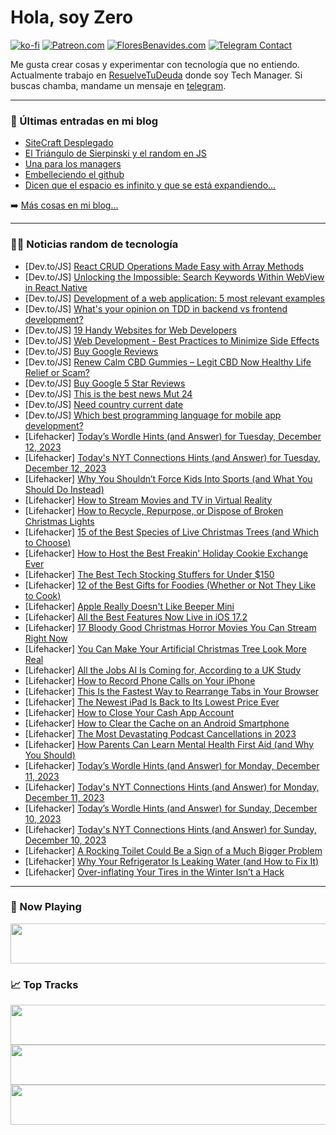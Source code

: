 # Hola, soy Zero

[![ko-fi](https://ko-fi.com/img/githubbutton_sm.svg)](https://ko-fi.com/J3J4N0LUK)
[![Patreon.com](https://img.shields.io/endpoint.svg?url=https%3A%2F%2Fshieldsio-patreon.vercel.app%2Fapi%3Fusername%3Dzerodragon%26type%3Dpatrons&style=for-the-badge)](https://patreon.com/zerodragon)
[![FloresBenavides.com](https://img.shields.io/website?down_message=oops&label=MiBlog&style=for-the-badge&up_message=online&url=https%3A%2F%2Ffloresbenavides.com)](https://floresbenavides.com)
[![Telegram Contact](https://img.shields.io/badge/escr%C3%ADbeme-ZeroDragon-%2326A5E4?style=for-the-badge&logo=telegram)](https://t.me/zerodragon)

Me gusta crear cosas y experimentar con tecnología que no entiendo.
Actualmente trabajo en [ResuelveTuDeuda](http://github.com/resuelve) donde soy Tech Manager.
Si buscas chamba, mandame un mensaje en [telegram](https://t.me/zerodragon).

---

### 📕 Últimas entradas en mi blog
<!-- BLOG-POST-LIST:START -->
- [SiteCraft Desplegado](https://floresbenavides.com/sitecraft-desplegado/)
- [El Triángulo de Sierpinski y el random en JS](https://floresbenavides.com/el-triangulo-de-sierpinski-y-el-random-en-js/)
- [Una para los managers](https://floresbenavides.com/una-para-los-managers/)
- [Embelleciendo el github](https://floresbenavides.com/embelleciendo-el-github/)
- [Dicen que el espacio es infinito y que se está expandiendo…](https://floresbenavides.com/dicen-que-el-espacio-es-infinito-y-que-se-esta-expandiendo/)
<!-- BLOG-POST-LIST:END -->

➡️ [Más cosas en mi blog...](https://floresbenavides.com)

---

### 👨‍💻 Noticias random de tecnología
<!-- TECH-POSTS:START -->
- [Dev.to/JS] [React CRUD Operations Made Easy with Array Methods](https://dev.to/amritapadhy/react-crud-operations-made-easy-with-array-methods-3pn5)
- [Dev.to/JS] [Unlocking the Impossible: Search Keywords Within WebView in React Native](https://dev.to/rushitjivani/unlocking-the-impossible-search-keywords-within-webview-in-react-native-2led)
- [Dev.to/JS] [Development of a web application: 5 most relevant examples](https://dev.to/sparkouttech/development-of-a-web-application-5-most-relevant-examples-431c)
- [Dev.to/JS] [What&#39;s your opinion on TDD in backend vs frontend development?](https://dev.to/gruescudanziel/whats-your-opinion-on-tdd-in-backend-vs-frontend-development-mc7)
- [Dev.to/JS] [19 Handy Websites for Web Developers](https://dev.to/devland/19-handy-websites-for-web-developers-1m3i)
- [Dev.to/JS] [Web Development - Best Practices to Minimize Side Effects](https://dev.to/franciscomoretti/web-development-best-practices-to-minimize-side-effects-21hn)
- [Dev.to/JS] [Buy Google Reviews](https://dev.to/vijefo9443/buy-google-reviews-4b68)
- [Dev.to/JS] [Renew Calm CBD Gummies – Legit CBD Now Healthy Life Relief or Scam?](https://dev.to/hensalbesdonald/renew-calm-cbd-gummies-legit-cbd-now-healthy-life-relief-or-scam-n1k)
- [Dev.to/JS] [Buy Google 5 Star Reviews](https://dev.to/vijefo9443/buy-google-5-star-reviews-2gj)
- [Dev.to/JS] [This is the best news Mut 24](https://dev.to/yangxuebao/this-is-the-best-news-mut-24-29i2)
- [Dev.to/JS] [Need country current date](https://dev.to/nitin41/need-country-current-date-2p4k)
- [Dev.to/JS] [Which best programming language for mobile app development?](https://dev.to/lenina59400/which-best-programming-language-for-mobile-app-development-49op)
- [Lifehacker] [Today’s Wordle Hints &lpar;and Answer&rpar; for Tuesday, December 12, 2023](https://lifehacker.com/entertainment/wordle-answer-today-december-12-2023)
- [Lifehacker] [Today&#39;s NYT Connections Hints &lpar;and Answer&rpar; for Tuesday, December 12, 2023](https://lifehacker.com/entertainment/nyt-connections-answer-today-december-12-2023)
- [Lifehacker] [Why You Shouldn’t Force Kids Into Sports &lpar;and What You Should Do Instead&rpar;](https://lifehacker.com/family/why-you-shouldnt-force-kids-into-sports)
- [Lifehacker] [How to Stream Movies and TV in Virtual Reality](https://lifehacker.com/how-to-stream-movies-and-tv-in-virtual-reality-1848340674)
- [Lifehacker] [How to Recycle, Repurpose, or Dispose of Broken Christmas Lights](https://lifehacker.com/home/how-to-recycle-christmas-lights)
- [Lifehacker] [15 of the Best Species of Live Christmas Trees &lpar;and Which to Choose&rpar;](https://lifehacker.com/home/the-best-species-of-live-christmas-trees-and-which-to-choose)
- [Lifehacker] [How to Host the Best Freakin&#39; Holiday Cookie Exchange Ever](https://lifehacker.com/host-the-best-freakin-holiday-cookie-exchange-ever-1849883109)
- [Lifehacker] [The Best Tech Stocking Stuffers for Under $150](https://lifehacker.com/tech/best-tech-stocking-stuffer-deals)
- [Lifehacker] [12 of the Best Gifts for Foodies &lpar;Whether or Not They Like to Cook&rpar;](https://lifehacker.com/food-drink/best-gifts-for-foodies)
- [Lifehacker] [Apple Really Doesn&#39;t Like Beeper Mini](https://lifehacker.com/tech/beeper-mini-imessage-on-android-app)
- [Lifehacker] [All the Best Features Now Live in iOS 17.2](https://lifehacker.com/new-features-in-ios-17-2-1850964155)
- [Lifehacker] [17 Bloody Good Christmas Horror Movies You Can Stream Right Now](https://lifehacker.com/entertainment/best-christmas-horror-movies-streaming)
- [Lifehacker] [You Can Make Your Artificial Christmas Tree Look More Real](https://lifehacker.com/home/make-fake-christmas-tree-look-real)
- [Lifehacker] [All the Jobs AI Is Coming for, According to a UK Study](https://lifehacker.com/tech/the-jobs-most-at-risk-from-ai-according-to-a-uk-study)
- [Lifehacker] [How to Record Phone Calls on Your iPhone](https://lifehacker.com/tech/how-to-record-phone-calls-on-an-iphone)
- [Lifehacker] [This Is the Fastest Way to Rearrange Tabs in Your Browser](https://lifehacker.com/tech/rearrange-browser-tabs-hack)
- [Lifehacker] [The Newest iPad Is Back to Its Lowest Price Ever](https://lifehacker.com/tech/10th-generation-ipad-sale)
- [Lifehacker] [How to Close Your Cash App Account](https://lifehacker.com/tech/how-to-delete-cash-app)
- [Lifehacker] [How to Clear the Cache on an Android Smartphone](https://lifehacker.com/tech/how-to-clear-cache-on-android-smartphone)
- [Lifehacker] [The Most Devastating Podcast Cancellations in 2023](https://lifehacker.com/entertainment/podcast-cancellations-this-year)
- [Lifehacker] [How Parents Can Learn Mental Health First Aid &lpar;and Why You Should&rpar;](https://lifehacker.com/family/mental-health-first-aid-for-kids)
- [Lifehacker] [Today’s Wordle Hints &lpar;and Answer&rpar; for Monday, December 11, 2023](https://lifehacker.com/entertainment/wordle-answer-today-december-11-2023)
- [Lifehacker] [Today&#39;s NYT Connections Hints &lpar;and Answer&rpar; for Monday, December 11, 2023](https://lifehacker.com/entertainment/nyt-connections-answer-today-december-11-2023)
- [Lifehacker] [Today’s Wordle Hints &lpar;and Answer&rpar; for Sunday, December 10, 2023](https://lifehacker.com/entertainment/wordle-answer-today-december-10-2023)
- [Lifehacker] [Today&#39;s NYT Connections Hints &lpar;and Answer&rpar; for Sunday, December 10, 2023](https://lifehacker.com/entertainment/todays-nyt-connections-hints-and-answer-for-sunday-december-10-2023)
- [Lifehacker] [A Rocking Toilet Could Be a Sign of a Much Bigger Problem](https://lifehacker.com/home/how-to-fix-unstable-rocking-toilet)
- [Lifehacker] [Why Your Refrigerator Is Leaking Water &lpar;and How to Fix It&rpar;](https://lifehacker.com/home/how-to-fix-a-leaky-refrigerator)
- [Lifehacker] [Over-inflating Your Tires in the Winter Isn’t a Hack](https://lifehacker.com/travel/dont-over-inflate-tires)<!-- TECH-POSTS:END -->

---

### 🎵 Now Playing
<a href="https://spotify-now-playing-dun.vercel.app/now-playing?open"><img src="https://spotify-now-playing-dun.vercel.app/now-playing" width="540" height="64"></a>

### 📈 Top Tracks
<a href="https://spotify-now-playing-dun.vercel.app/top-tracks?i=1&open"><img src="https://spotify-now-playing-dun.vercel.app/top-tracks?i=1" width="540" height="64"></a>
<a href="https://spotify-now-playing-dun.vercel.app/top-tracks?i=2&open"><img src="https://spotify-now-playing-dun.vercel.app/top-tracks?i=2" width="540" height="64"></a>
<a href="https://spotify-now-playing-dun.vercel.app/top-tracks?i=3&open"><img src="https://spotify-now-playing-dun.vercel.app/top-tracks?i=3" width="540" height="64"></a>
